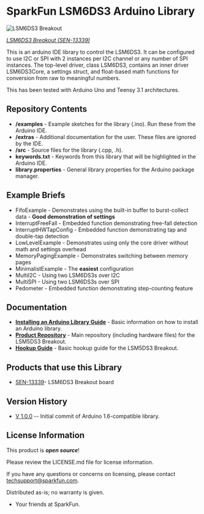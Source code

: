 SparkFun LSM6DS3 Arduino Library
========================================

![LSM6DS3 Breakout](https://cdn.sparkfun.com/assets/learn_tutorials/4/1/6/perspective.jpg)

[*LSM6DS3 Breakout (SEN-13339)*](https://www.sparkfun.com/products/13339)

This is an arduino IDE library to control the LSM6DS3.  It can be configured to use I2C or SPI with 2 instances per I2C channel or any number of SPI instances.  The top-level driver, class LSM6DS3, contains an inner driver LSM6DS3Core, a settings struct, and float-based math functions for conversion from raw to meaningful numbers.

This has been tested with Arduino Uno and Teensy 3.1 architectures.

Repository Contents
-------------------

* **/examples** - Example sketches for the library (.ino). Run these from the Arduino IDE. 
* **/extras** - Additional documentation for the user. These files are ignored by the IDE. 
* **/src** - Source files for the library (.cpp, .h).
* **keywords.txt** - Keywords from this library that will be highlighted in the Arduino IDE. 
* **library.properties** - General library properties for the Arduino package manager. 

Example Briefs
--------------

* FifoExample - Demonstrates using the built-in buffer to burst-collect data - **Good demonstration of settings**
* InterruptFreeFall - Embedded function demonstrating free-fall detection
* InterruptHWTapConfig - Embedded function demonstrating tap and double-tap detection
* LowLevelExample - Demonstrates using only the core driver without math and settings overhead
* MemoryPagingExample - Demonstrates switching between memory pages
* MinimalistExample - The **easiest** configuration
* MultiI2C - Using two LSM6DS3s over I2C
* MultiSPI - Using two LSM6DS3s over SPI
* Pedometer - Embedded function demonstrating step-counting feature

Documentation
--------------

* **[Installing an Arduino Library Guide](https://learn.sparkfun.com/tutorials/installing-an-arduino-library)** - Basic information on how to install an Arduino library.
* **[Product Repository](https://github.com/sparkfun/LSM6DS3_Breakout/)** - Main repository (including hardware files) for the LSM5DS3 Breakout.
* **[Hookup Guide](https://learn.sparkfun.com/tutorials/lsm6ds3-breakout-hookup-guide)** - Basic hookup guide for the LSM5DS3 Breakout.

Products that use this Library 
---------------------------------

* [SEN-13339](https://www.sparkfun.com/products/13339)- LSM6DS3 Breakout board

Version History
---------------

* [V 1.0.0](https://github.com/sparkfun/SparkFun_LSM6DS3_Arduino_Library/releases/tag/V_1.0.0) -- Initial commit of Arduino 1.6-compatible library.

License Information
-------------------

This product is _**open source**_! 

Please review the LICENSE.md file for license information. 

If you have any questions or concerns on licensing, please contact techsupport@sparkfun.com.

Distributed as-is; no warranty is given.

- Your friends at SparkFun.

